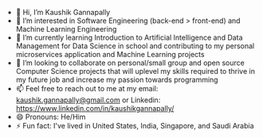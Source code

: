 - 👋 Hi, I’m Kaushik Gannapally
- 👀 I’m interested in Software Engineering (back-end > front-end) and Machine Learning Engineering
- 🌱 I’m currently learning Introduction to Artificial Intelligence and Data Management for Data Science in school and contributing to my personal microservices application and Machine Learning projects
- 💞️ I’m looking to collaborate on personal/small group and open source Computer Science projects that will uplevel my skills required to thrive in my future job and increase my passion towards programming
- 📫 Feel free to reach out to me at my email: kaushik.gannapally@gmail.com or Linkedin: https://www.linkedin.com/in/kaushikgannapally/
- 😄 Pronouns: He/Him
- ⚡ Fun fact: I've lived in United States, India, Singapore, and Saudi Arabia

<!---
kaushik-gannapally/kaushik-gannapally is a ✨ special ✨ repository because its `README.md` (this file) appears on your GitHub profile.
You can click the Preview link to take a look at your changes.
--->
